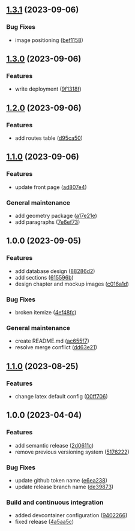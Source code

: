 ## [1.3.1](https://github.com/PaoloPenazzi/web-report/compare/1.3.0...1.3.1) (2023-09-06)


### Bug Fixes

* image positioning ([bef1158](https://github.com/PaoloPenazzi/web-report/commit/bef115889c69676da1d4025e6e38b9d2154ec0df))

## [1.3.0](https://github.com/PaoloPenazzi/web-report/compare/1.2.0...1.3.0) (2023-09-06)


### Features

* write deployment ([9f1318f](https://github.com/PaoloPenazzi/web-report/commit/9f1318fb5ccd3f00140c5cad64659f83406ef84d))

## [1.2.0](https://github.com/PaoloPenazzi/web-report/compare/1.1.0...1.2.0) (2023-09-06)


### Features

* add routes table ([d95ca50](https://github.com/PaoloPenazzi/web-report/commit/d95ca50eb0a1f03f73f9faa0529e8a897e249ada))

## [1.1.0](https://github.com/PaoloPenazzi/web-report/compare/1.0.0...1.1.0) (2023-09-06)


### Features

* update front page ([ad807e4](https://github.com/PaoloPenazzi/web-report/commit/ad807e43c1876d71f2afc9966d3c45f04e83ef55))


### General maintenance

* add geometry package ([a17e21e](https://github.com/PaoloPenazzi/web-report/commit/a17e21ef2a246c297eb4eecdffd727696a16ab82))
* add paragraphs ([7e6ef73](https://github.com/PaoloPenazzi/web-report/commit/7e6ef7399ee7aa9ced03ce9a663a2e4f0cfee8d5))

## 1.0.0 (2023-09-05)


### Features

* add database design ([88286d2](https://github.com/PaoloPenazzi/web-report/commit/88286d235701b4ef36485d171e3c38eea25cf0f4))
* add sections ([615596b](https://github.com/PaoloPenazzi/web-report/commit/615596be948787292778da646a984dac81cb2dea))
* design chapter and mockup images ([c016a1d](https://github.com/PaoloPenazzi/web-report/commit/c016a1d7b67a241e9cb95560122c5eb266fbf9a6))


### Bug Fixes

* broken itemize ([4ef48fc](https://github.com/PaoloPenazzi/web-report/commit/4ef48fc3a7941c70d3c814524d081b49380bd913))


### General maintenance

* create README.md ([ac655f7](https://github.com/PaoloPenazzi/web-report/commit/ac655f74a92abfd18514bf84d65b4b6c9b69d126))
* resolve merge conflict ([dd63e21](https://github.com/PaoloPenazzi/web-report/commit/dd63e21affdc27d64d7c85e2dbc0c9226e389b0b))

## [1.1.0](https://github.com/PaoloPenazzi/latex-template/compare/1.0.0...1.1.0) (2023-08-25)


### Features

* change latex default config ([00ff706](https://github.com/PaoloPenazzi/latex-template/commit/00ff706444c3908726a9191fc6289da1c872b9ac))

## 1.0.0 (2023-04-04)


### Features

* add semantic release ([2d0611c](https://github.com/PaoloPenazzi/latex-template/commit/2d0611ce43f2dde4fc4dea5bad57b5a597b6f9de))
* remove previous versioning system ([5176222](https://github.com/PaoloPenazzi/latex-template/commit/5176222e75c107db276e054cd680f8808891649f))


### Bug Fixes

* update github token name ([e6ea238](https://github.com/PaoloPenazzi/latex-template/commit/e6ea2380def76c13ce9d3446bab8537b0a808297))
* update release branch name ([de39873](https://github.com/PaoloPenazzi/latex-template/commit/de3987367ad05b50a44ab2a1b94f8075fea18926))


### Build and continuous integration

* added devcontainer configuration ([9402266](https://github.com/PaoloPenazzi/latex-template/commit/9402266a035585ff436b8f3251207c340e8bfa5e))
* fixed release ([4a5aa5c](https://github.com/PaoloPenazzi/latex-template/commit/4a5aa5c9a763ed9b260684a9e43582fa8c29d93d))
